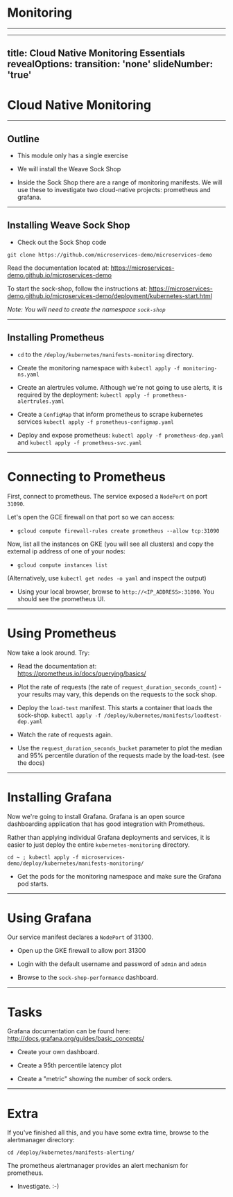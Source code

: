 # Monitoring

---

---
title: Cloud Native Monitoring Essentials
revealOptions:
    transition: 'none'
    slideNumber: 'true'
---

# Cloud Native Monitoring

---

## Outline

* This module only has a single exercise

* We will install the Weave Sock Shop

* Inside the Sock Shop there are a range of monitoring manifests. We will use these to investigate
  two cloud-native projects: prometheus and grafana.

---

## Installing Weave Sock Shop

* Check out the Sock Shop code

```
git clone https://github.com/microservices-demo/microservices-demo
```

Read the documentation located at: https://microservices-demo.github.io/microservices-demo

To start the sock-shop, follow the instructions at: https://microservices-demo.github.io/microservices-demo/deployment/kubernetes-start.html

_Note: You will need to create the namespace `sock-shop`_

---


## Installing Prometheus

* `cd` to the `/deploy/kubernetes/manifests-monitoring` directory.

* Create the monitoring namespace with `kubectl apply -f monitoring-ns.yaml`

* Create an alertrules volume. Although we're not going to use alerts, it is required by the
  deployment: `kubectl apply -f prometheus-alertrules.yaml`

* Create a `ConfigMap` that inform prometheus to scrape kubernetes services `kubectl apply -f prometheus-configmap.yaml`

* Deploy and expose prometheus: `kubectl apply -f prometheus-dep.yaml` and `kubectl apply -f prometheus-svc.yaml`

---

# Connecting to Prometheus

First, connect to prometheus. The service exposed a `NodePort` on port `31090`.

Let's open the GCE firewall on that port so we can access:

* `gcloud compute firewall-rules create prometheus --allow tcp:31090`

Now, list all the instances on GKE (you will see all clusters) and copy the external ip address of
one of your nodes:

* `gcloud compute instances list`

(Alternatively, use `kubectl get nodes -o yaml` and inspect the output)

* Using your local browser, browse to `http://<IP_ADDRESS>:31090`. You should see the prometheus UI.

---

# Using Prometheus

Now take a look around. Try:

* Read the documentation at: https://prometheus.io/docs/querying/basics/

* Plot the rate of requests (the rate of `request_duration_seconds_count`) - your results may vary,
  this depends on the requests to the sock shop.

* Deploy the `load-test` manifest. This starts a container that loads the sock-shop. `kubectl apply
  -f /deploy/kubernetes/manifests/loadtest-dep.yaml`

* Watch the rate of requests again.

* Use the `request_duration_seconds_bucket` parameter to plot the median and 95% percentile duration
  of the requests made by the load-test. (see the docs)

---

# Installing Grafana

Now we're going to install Grafana. Grafana is an open source dashboarding application that has good
integration with Prometheus.

Rather than applying individual Grafana deployments and services, it is easier to just deploy the
entire `kubernetes-monitoring` directory.

`cd ~ ; kubectl apply -f microservices-demo/deploy/kubernetes/manifests-monitoring/`

* Get the pods for the monitoring namespace and make sure the Grafana pod starts.

---

# Using Grafana

Our service manifest declares a `NodePort` of 31300.

* Open up the GKE firewall to allow port 31300

* Login with the default username and password of `admin` and `admin`

* Browse to the `sock-shop-performance` dashboard.

---

# Tasks

Grafana documentation can be found here: http://docs.grafana.org/guides/basic_concepts/

* Create your own dashboard.

* Create a 95th percentile latency plot

* Create a "metric" showing the number of sock orders.

---

# Extra

If you've finished all this, and you have some extra time, browse to the alertmanager directory:

`cd /deploy/kubernetes/manifests-alerting/`

The prometheus alertmanager provides an alert mechanism for prometheus.

* Investigate. :-)


